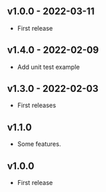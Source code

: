 ## v1.0.0 - 2022-03-11

- First release

## v1.4.0 - 2022-02-09

- Add unit test example

## v1.3.0 - 2022-02-03

- First releases

## v1.1.0

- Some features.

## v1.0.0

- First release
